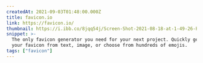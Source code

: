 ```yaml
---
createdAt: 2021-09-03T01:48:00.000Z
title: favicon.io
link: https://favicon.io/
thumbnail: https://i.ibb.co/8jqq54j/Screen-Shot-2021-08-18-at-1-49-26-PM.png
snippet: >-
  The only favicon generator you need for your next project. Quickly generate
  your favicon from text, image, or choose from hundreds of emojis.
tags: ["favicon"]
---
```

